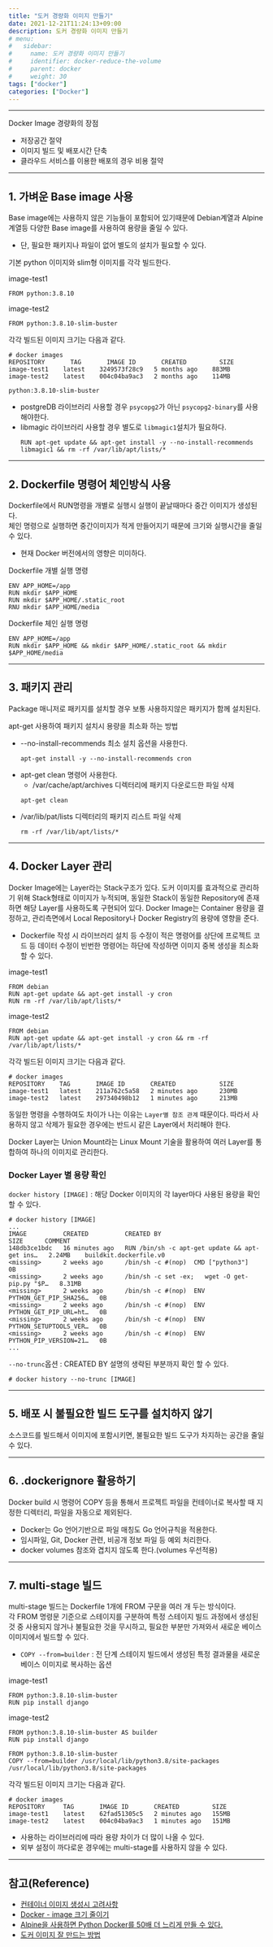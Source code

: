 ```yaml
---
title: "도커 경량화 이미지 만들기"
date: 2021-12-21T11:24:13+09:00
description: 도커 경량화 이미지 만들기
# menu:
#   sidebar:
#     name: 도커 경량화 이미지 만들기
#     identifier: docker-reduce-the-volume
#     parent: docker
#     weight: 30
tags: ["docker"]
categories: ["Docker"]
---
```



---

Docker Image 경량화의 장점
- 저장공간 절약
- 이미지 빌드 및 배포시간 단축
- 클라우드 서비스를 이용한 배포의 경우 비용 절약

---

## 1. 가벼운 Base image 사용

Base image에는 사용하지 않은 기능들이 포함되어 있기때문에 Debian계열과 Alpine 계열등 다양한 Base image를 사용하여 용량을 줄일 수 있다.  
- 단, 필요한 패키지나 파일이 없어 별도의 설치가 필요할 수 있다.

기본 python 이미지와 slim형 이미지를 각각 빌드한다.

image-test1

```
FROM python:3.8.10
```

image-test2

```
FROM python:3.8.10-slim-buster
```

각각 빌드된 이미지 크기는 다음과 같다.

```
# docker images
REPOSITORY       TAG       IMAGE ID       CREATED         SIZE
image-test1    latest    3249573f28c9   5 months ago    883MB
image-test2    latest    004c04ba9ac3   2 months ago    114MB
```

`python:3.8.10-slim-buster`
- postgreDB 라이브러리 사용할 경우 `psycopg2`가 아닌 `psycopg2-binary`를 사용해야한다.
- libmagic 라이브러리 사용할 경우 별도로 `libmagic1`설치가 필요하다.
    ```
    RUN apt-get update && apt-get install -y --no-install-recommends libmagic1 && rm -rf /var/lib/apt/lists/*
    ```


---

## 2. Dockerfile 명령어 체인방식 사용

Dockerfile에서 RUN명령을 개별로 실행시 실행이 끝날때마다 중간 이미지가 생성된다.  
체인 명령으로 실행하면 중간이미지가 적게 만들어지기 때문에 크기와 실행시간을 줄일 수 있다.  
- 현재 Docker 버전에서의 영향은 미미하다.

Dockerfile 개별 실행 명령

```
ENV APP_HOME=/app
RUN mkdir $APP_HOME
RUN mkdir $APP_HOME/.static_root 
RNU mkdir $APP_HOME/media
```

Dockerfile 체인 실행 명령

```
ENV APP_HOME=/app
RUN mkdir $APP_HOME && mkdir $APP_HOME/.static_root && mkdir $APP_HOME/media
```


---

## 3. 패키지 관리

Package 매니저로 패키지를 설치할 경우 보통 사용하지않은 패키지가 함께 설치된다.

apt-get 사용하여 패키지 설치시 용량을 최소화 하는 방법

- --no-install-recommends 최소 설치 옵션을 사용한다.
    ```
    apt-get install -y --no-install-recommends cron
    ```
- apt-get clean 명령어 사용한다.
    - /var/cache/apt/archives 디렉터리에 패키지 다운로드한 파일 삭제
    ```
    apt-get clean
    ```
- /var/lib/pat/lists 디렉터리의 패키지 리스트 파일 삭제
    ```
    rm -rf /var/lib/apt/lists/*
    ```


---

## 4. Docker Layer 관리

Docker Image에는 Layer라는 Stack구조가 있다. 도커 이미지를 효과적으로 관리하기 위해 Stack형태로 이미지가 누적되며, 동일한 Stack이 동일한 Repository에 존재하면 해당 Layer를 사용하도록 구현되어 있다.
Docker Image는 Container 용량을 결정하고, 관리측면에서 Local Repository나 Docker Registry의 용량에 영향을 준다.
- Dockerfile 작성 시 라이브러리 설치 등 수정이 적은 명령어를 상단에 프로젝트 코드 등 데이터 수정이 빈번한 명령어는 하단에 작성하면 이미지 중복 생성을 최소화할 수 있다.

image-test1

```
FROM debian
RUN apt-get update && apt-get install -y cron
RUN rm -rf /var/lib/apt/lists/*
```

image-test2

```
FROM debian
RUN apt-get update && apt-get install -y cron && rm -rf /var/lib/apt/lists/*
```

각각 빌드된 이미지 크기는 다음과 같다.

```
# docker images
REPOSITORY    TAG       IMAGE ID       CREATED            SIZE
image-test1   latest    211a762c5a58   2 minutes ago      230MB
image-test2   latest    297340498b12   1 minutes ago      213MB
```

동일한 명령을 수행하여도 차이가 나는 이유는 `Layer별 참조 관계` 때문이다.
따라서 사용하지 않고 삭제가 필요한 경우에는 반드시 같은 Layer에서 처리해야 한다.

Docker Layer는 Union Mount라는 Linux Mount 기술을 활용하여 여러 Layer를 통합하여 하나의 이미지로 관리한다.

### Docker Layer 별 용량 확인

`docker history [IMAGE]` : 해당 Docker 이미지의 각 layer마다 사용된 용량을 확인할 수 있다.

```
# docker history [IMAGE]
...
IMAGE          CREATED          CREATED BY                                      SIZE      COMMENT
148db3ce1bdc   16 minutes ago   RUN /bin/sh -c apt-get update && apt-get ins…   2.24MB    buildkit.dockerfile.v0
<missing>      2 weeks ago      /bin/sh -c #(nop)  CMD ["python3"]              0B
<missing>      2 weeks ago      /bin/sh -c set -ex;   wget -O get-pip.py "$P…   8.31MB
<missing>      2 weeks ago      /bin/sh -c #(nop)  ENV PYTHON_GET_PIP_SHA256…   0B
<missing>      2 weeks ago      /bin/sh -c #(nop)  ENV PYTHON_GET_PIP_URL=ht…   0B
<missing>      2 weeks ago      /bin/sh -c #(nop)  ENV PYTHON_SETUPTOOLS_VER…   0B
<missing>      2 weeks ago      /bin/sh -c #(nop)  ENV PYTHON_PIP_VERSION=21…   0B
...
```

`--no-trunc`옵션 : CREATED BY 설명의 생략된 부분까지 확인 할 수 있다.

```
# docker history --no-trunc [IMAGE]
```


---

## 5. 배포 시 불필요한 빌드 도구를 설치하지 않기

소스코드를 빌드해서 이미지에 포함시키면, 불필요한 빌드 도구가 차지하는 공간을 줄일 수 있다.


---

## 6. .dockerignore 활용하기

Docker build 시 명령어 COPY 등을 통해서 프로젝트 파일을 컨테이너로 복사할 때 지정한 디렉터리, 파일을 자동으로 제외된다.
- Docker는 Go 언어기반으로 파일 매칭도 Go 언어규칙을 적용한다.
- 임시파일, Git, Docker 관련, 비공개 정보 파일 등 예외 처리한다.
- docker volumes 참조와 겹치지 않도록 한다.(volumes 우선적용)


---

## 7. multi-stage 빌드

multi-stage 빌드는 Dockerfile 1개에 FROM 구문을 여러 개 두는 방식이다.  
각 FROM 명령문 기준으로 스테이지를 구분하여 특정 스테이지 빌드 과정에서 생성된 것 중 사용되지 않거나 불필요한 것을 무시하고, 필요한 부분만 가져와서 새로운 베이스 이미지에서 빌드할 수 있다.

- `COPY --from=builder` : 전 단계 스테이지 빌드에서 생성된 특정 결과물을 새로운 베이스 이미지로 복사하는 옵션

image-test1

```
FROM python:3.8.10-slim-buster
RUN pip install django
```

image-test2

```
FROM python:3.8.10-slim-buster AS builder
RUN pip install django

FROM python:3.8.10-slim-buster
COPY --from=builder /usr/local/lib/python3.8/site-packages /usr/local/lib/python3.8/site-packages
```

각각 빌드된 이미지 크기는 다음과 같다.

```
# docker images
REPOSITORY     TAG       IMAGE ID       CREATED         SIZE
image-test1    latest    62fad51305c5   2 minutes ago   155MB
image-test2    latest    004c04ba9ac3   1 minutes ago   151MB
```

- 사용하는 라이브러리에 따라 용량 차이가 더 많이 나올 수 있다.
- 외부 설정이 까다로운 경우에는 multi-stage를 사용하지 않을 수 있다.


---

## 참고(Reference)
- [컨테이너 이미지 생성시 고려사항](https://waspro.tistory.com/692)
- [Docker - image 크기 줄이기](https://velog.io/@idnnbi/Docker-image-%ED%81%AC%EA%B8%B0-%EC%A4%84%EC%9D%B4%EA%B8%B0)
- [Alpine을 사용하면 Python Docker를 50배 더 느리게 만들 수 있다.](https://pythonspeed.com/articles/alpine-docker-python/)
- [도커 이미지 잘 만드는 방법](https://jonnung.dev/docker/2020/04/08/optimizing-docker-images/)
